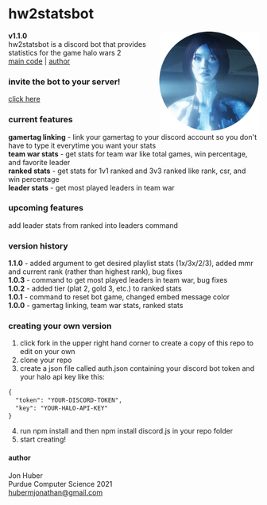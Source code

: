 # hw2statsbot
**v1.1.0** <img src="assets/logo.png" align="right" alt="logo" width="200px" height="200px"></br>
hw2statsbot is a discord bot that provides statistics for the game halo wars 2</br>
[main code](stats.js) | [author](#author)

### invite the bot to your server!
[click here](https://discordapp.com/oauth2/authorize?client_id=431499279782117386&scope=bot)
### current features
**gamertag linking** - link your gamertag to your discord account so you don't have to type it everytime you want your stats</br>
**team war stats** - get stats for team war like total games, win percentage, and favorite leader</br>
**ranked stats** - get stats for 1v1 ranked and 3v3 ranked like rank, csr, and win percentage</br>
**leader stats** - get most played leaders in team war
### upcoming features
add leader stats from ranked into leaders command
### version history
**1.1.0** - added argument to get desired playlist stats (1x/3x/2/3), added mmr and current rank (rather than highest rank), bug fixes</br>
**1.0.3** - command to get most played leaders in team war, bug fixes</br>
**1.0.2** - added tier (plat 2, gold 3, etc.) to ranked stats</br>
**1.0.1** - command to reset bot game, changed embed message color</br>
**1.0.0** - gamertag linking, team war stats, ranked stats
### creating your own version
1. click fork in the upper right hand corner to create a copy of this repo to edit on your own
2. clone your repo
3. create a json file called auth.json containing your discord bot token and your halo api key like this:
```
{
  "token": "YOUR-DISCORD-TOKEN",
  "key": "YOUR-HALO-API-KEY"
}
```
4. run npm install and then npm install discord.js in your repo folder
5. start creating!
#### author
Jon Huber</br>
Purdue Computer Science 2021</br>
[hubermjonathan@gmail.com](mailto:hubermjonathan@gmail.com)
